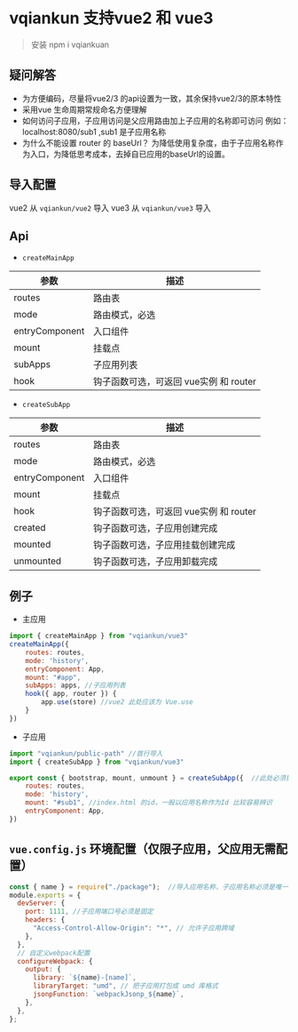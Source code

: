 # vqiankun 支持vue2 和 vue3

> 安装 npm i vqiankuan

## 疑问解答

- 为方便编码，尽量将vue2/3 的api设置为一致，其余保持vue2/3的原本特性
- 采用vue 生命周期常规命名方便理解
- 如何访问子应用，子应用访问是父应用路由加上子应用的名称即可访问 例如：localhost:8080/sub1 ,sub1 是子应用名称
- 为什么不能设置 router 的 baseUrl？ 为降低使用复杂度，由于子应用名称作为入口，为降低思考成本，去掉自已应用的baseUrl的设置。

## 导入配置

vue2 从 `vqiankun/vue2` 导入
vue3 从 `vqiankun/vue3` 导入

## Api

- `createMainApp`

| 参数           | 描述                                   |
| -------------- | -------------------------------------- |
| routes         | 路由表                                 |
| mode           | 路由模式，必选                         |
| entryComponent | 入口组件                               |
| mount          | 挂载点                                 |
| subApps        | 子应用列表                             |
| hook           | 钩子函数可选，可返回 vue实例 和 router |

- `createSubApp`

| 参数           | 描述                                   |
| -------------- | -------------------------------------- |
| routes         | 路由表                                 |
| mode           | 路由模式，必选                         |
| entryComponent | 入口组件                               |
| mount          | 挂载点                                 |
| hook           | 钩子函数可选，可返回 vue实例 和 router |
| created        | 钩子函数可选，子应用创建完成           |
| mounted        | 钩子函数可选，子应用挂载创建完成       |
| unmounted      | 钩子函数可选，子应用卸载完成           |

## 例子

- 主应用
```js
import { createMainApp } from "vqiankun/vue3"
createMainApp({
    routes: routes,
    mode: 'history',
    entryComponent: App,
    mount: "#app",
    subApps: apps, //子应用列表
    hook({ app, router }) {
        app.use(store) //vue2 此处应该为 Vue.use
    }
})
```

- 子应用
```js
import "vqiankun/public-path" //首行导入
import { createSubApp } from "vqiankun/vue3"

export const { bootstrap, mount, unmount } = createSubApp({  //此处必须抛出 bootstrap, mount, unmount
    routes: routes,
    mode: 'history',
    mount: "#sub1", //index.html 的id，一般以应用名称作为Id 比较容易辨识
    entryComponent: App,
})

```

## `vue.config.js` 环境配置（仅限子应用，父应用无需配置）

```js
const { name } = require("./package");  //导入应用名称，子应用名称必须是唯一
module.exports = {
  devServer: {
    port: 1111, //子应用端口号必须是固定
    headers: {
      "Access-Control-Allow-Origin": "*", // 允许子应用跨域
    },
  },
  // 自定义webpack配置
  configureWebpack: {
    output: {
      library: `${name}-[name]`,
      libraryTarget: "umd", // 把子应用打包成 umd 库格式
      jsonpFunction: `webpackJsonp_${name}`,
    },
  },
};
```
